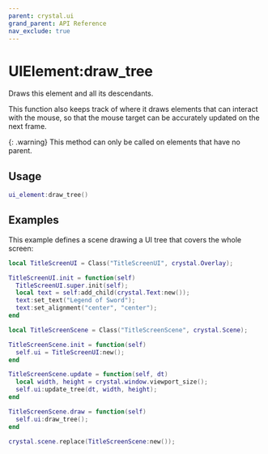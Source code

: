 ```yaml
---
parent: crystal.ui
grand_parent: API Reference
nav_exclude: true
---
```


# UIElement:draw_tree

Draws this element and all its descendants.

This function also keeps track of where it draws elements that can interact with the mouse, so that the mouse target can be accurately updated on the next frame.

{: .warning}
This method can only be called on elements that have no parent.

## Usage

```lua
ui_element:draw_tree()
```

## Examples

This example defines a scene drawing a UI tree that covers the whole screen:

```lua
local TitleScreenUI = Class("TitleScreenUI", crystal.Overlay);

TitleScreenUI.init = function(self)
  TitleScreenUI.super.init(self);
  local text = self:add_child(crystal.Text:new());
  text:set_text("Legend of Sword");
  text:set_alignment("center", "center");
end

local TitleScreenScene = Class("TitleScreenScene", crystal.Scene);

TitleScreenScene.init = function(self)
  self.ui = TitleScreenUI:new();
end

TitleScreenScene.update = function(self, dt)
  local width, height = crystal.window.viewport_size();
  self.ui:update_tree(dt, width, height);
end

TitleScreenScene.draw = function(self)
  self.ui:draw_tree();
end

crystal.scene.replace(TitleScreenScene:new());
```

